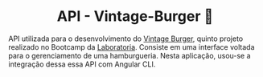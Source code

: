 <div align="center">

# API - Vintage-Burger 🍔
</div>



API utilizada para o desenvolvimento do  [Vintage Burger](https://github.com/CristynaBC/vintage-burger), quinto projeto realizado no Bootcamp da [Laboratoria](https://github.com/Laboratoria). 
Consiste em uma interface voltada para o gerenciamento de uma hamburgueria. Nesta aplicação, usou-se a integração dessa essa API com Angular CLI.
